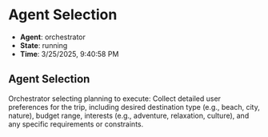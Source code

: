 # Agent Selection

- **Agent**: orchestrator
- **State**: running
- **Time**: 3/25/2025, 9:40:58 PM

## Agent Selection

Orchestrator selecting planning to execute: Collect detailed user preferences for the trip, including desired destination type (e.g., beach, city, nature), budget range, interests (e.g., adventure, relaxation, culture), and any specific requirements or constraints.

